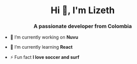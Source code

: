 <h1 align="center">Hi 👋, I'm Lizeth</h1>
<h3 align="center">A passionate developer from Colombia</h3>

- 🔭 I’m currently working on **Nuvu**

- 🌱 I’m currently learning **React**

- ⚡ Fun fact **I love soccer and surf**

